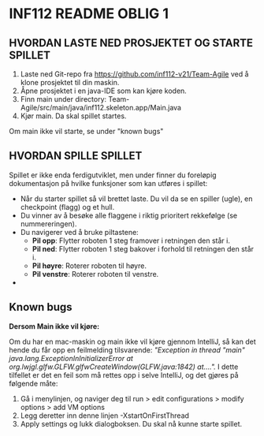# INF112 README OBLIG 1

## HVORDAN LASTE NED PROSJEKTET OG STARTE SPILLET
1. Laste ned Git-repo fra https://github.com/inf112-v21/Team-Agile ved å klone prosjektet til din maskin. 
2. Åpne prosjektet i en java-IDE som kan kjøre koden. 
3. Finn main under directory: Team-Agile/src/main/java/inf112.skeleton.app/Main.java
4. Kjør main. Da skal spillet startes. 

Om main ikke vil starte, se under "known bugs"



## HVORDAN SPILLE SPILLET
Spillet er ikke enda ferdigutviklet, men under finner du foreløpig dokumentasjon på hvilke funksjoner som kan utføres i spillet:

* Når du starter spillet så vil brettet laste. Du vil da se en spiller (ugle), en checkpoint (flagg) og et hull.
* Du vinner av å besøke alle flaggene i riktig prioritert rekkefølge (se nummereringen).
* Du navigerer ved å bruke piltastene: 
    * **Pil opp**: Flytter roboten 1 steg framover i retningen den står i.
    * **Pil ned**: Flytter roboten 1 steg bakover i forhold til retningen den står i.
    * **Pil høyre**: Roterer roboten til høyre.
    * **Pil venstre**: Roterer roboten til venstre.
* 

## Known bugs
**Dersom Main ikke vil kjøre:**

Om du har en mac-maskin og main ikke vil kjøre gjennom IntelliJ, så kan det hende du får opp en feilmelding tilsvarende: _"Exception in thread "main" java.lang.ExceptionInInitializerError
at org.lwjgl.glfw.GLFW.glfwCreateWindow(GLFW.java:1842)
at...."._ I dette tilfellet er det en feil som må rettes opp i selve IntelliJ, og det gjøres på følgende måte:
1. Gå i menylinjen, og naviger deg til run > edit configurations > modify options > add VM options
2. Legg deretter  inn denne linjen -XstartOnFirstThread
3. Apply settings og lukk dialogboksen. Du skal nå kunne starte spillet. 



